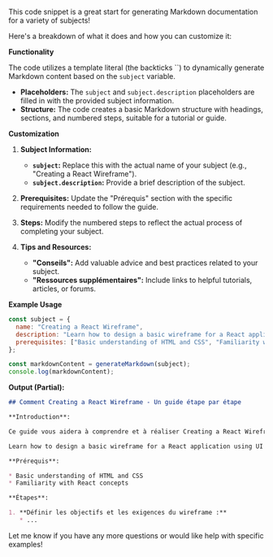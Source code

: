 This code snippet is a great start for generating Markdown documentation for a variety of subjects! 

Here's a breakdown of what it does and how you can customize it:

**Functionality**

The code utilizes a template literal (the backticks ``) to dynamically generate Markdown content based on the `subject` variable.  

* **Placeholders:** The `subject` and `subject.description` placeholders are filled in with the provided subject information.
* **Structure:** The code creates a basic Markdown structure with headings, sections, and numbered steps, suitable for a tutorial or guide.

**Customization**

1. **Subject Information:**
   * **`subject`:** Replace this with the actual name of your subject (e.g., "Creating a React Wireframe").
   * **`subject.description`:** Provide a brief description of the subject.

2. **Prerequisites:** Update the "Prérequis" section with the specific requirements needed to follow the guide.

3. **Steps:** Modify the numbered steps to reflect the actual process of completing your subject. 

4. **Tips and Resources:**
   * **"Conseils":** Add valuable advice and best practices related to your subject.
   * **"Ressources supplémentaires":** Include links to helpful tutorials, articles, or forums.

**Example Usage**

```javascript
const subject = {
  name: "Creating a React Wireframe",
  description: "Learn how to design a basic wireframe for a React application using UI components.",
  prerequisites: ["Basic understanding of HTML and CSS", "Familiarity with React concepts"],
};

const markdownContent = generateMarkdown(subject);
console.log(markdownContent);
```

**Output (Partial):**

```markdown
## Comment Creating a React Wireframe - Un guide étape par étape

**Introduction**:

Ce guide vous aidera à comprendre et à réaliser Creating a React Wireframe. Il est conçu pour les débutants et les utilisateurs intermédiaires qui souhaitent apprendre les bases de Creating a React Wireframe.

Learn how to design a basic wireframe for a React application using UI components.

**Prérequis**:

* Basic understanding of HTML and CSS
* Familiarity with React concepts

**Étapes**:

1. **Définir les objectifs et les exigences du wireframe :**
   * ...
```



Let me know if you have any more questions or would like help with specific examples!
